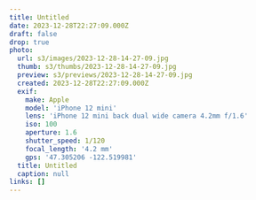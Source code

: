 ```yaml
---
title: Untitled
date: 2023-12-28T22:27:09.000Z
draft: false
drop: true
photo:
  url: s3/images/2023-12-28-14-27-09.jpg
  thumb: s3/thumbs/2023-12-28-14-27-09.jpg
  preview: s3/previews/2023-12-28-14-27-09.jpg
  created: 2023-12-28T22:27:09.000Z
  exif:
    make: Apple
    model: 'iPhone 12 mini'
    lens: 'iPhone 12 mini back dual wide camera 4.2mm f/1.6'
    iso: 100
    aperture: 1.6
    shutter_speed: 1/120
    focal_length: '4.2 mm'
    gps: '47.305206 -122.519981'
  title: Untitled
  caption: null
links: []
---
```

